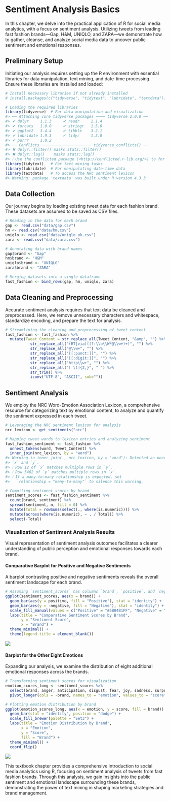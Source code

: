 # Sentiment Analysis Basics

In this chapter, we delve into the practical application of R for social media analytics, with a focus on sentiment analysis. Utilizing tweets from leading fast fashion brands—Gap, H&M, UNIQLO, and ZARA—we demonstrate how to gather, cleanse, and analyze social media data to uncover public sentiment and emotional responses.

## Preliminary Setup

Initiating our analysis requires setting up the R environment with essential libraries for data manipulation, text mining, and date-time processing. Ensure these libraries are installed and loaded:


```r
# Install necessary libraries if not already installed
# install.packages(c("tidyverse", "tidytext", "lubridate", "textdata"))

# Loading the required libraries
library(tidyverse)  # For data manipulation and visualization
#> ── Attaching core tidyverse packages ──── tidyverse 2.0.0 ──
#> ✔ dplyr     1.1.3     ✔ readr     2.1.4
#> ✔ forcats   1.0.0     ✔ stringr   1.5.0
#> ✔ ggplot2   3.4.4     ✔ tibble    3.2.1
#> ✔ lubridate 1.9.3     ✔ tidyr     1.3.0
#> ✔ purrr     1.0.2     
#> ── Conflicts ────────────────────── tidyverse_conflicts() ──
#> ✖ dplyr::filter() masks stats::filter()
#> ✖ dplyr::lag()    masks stats::lag()
#> ℹ Use the conflicted package (<http://conflicted.r-lib.org/>) to force all conflicts to become errors
library(tidytext)   # For text mining tasks
library(lubridate)  # For manipulating date-time data
library(textdata)   # To access the NRC sentiment lexicon
#> Warning: package 'textdata' was built under R version 4.3.3
```

## Data Collection

Our journey begins by loading existing tweet data for each fashion brand. These datasets are assumed to be saved as CSV files.


```r
# Reading in the data for each brand
gap <- read.csv("data/gap.csv")
hm <- read.csv("data/hm.csv")
uniqlo <- read.csv("data/uniqlo_uk.csv")
zara <- read.csv("data/zara.csv")

# Annotating data with brand names
gap$brand <- "Gap"
hm$brand <- "H&M"
uniqlo$brand <- "UNIQLO"
zara$brand <- "ZARA"

# Merging datasets into a single dataframe
fast_fashion <- bind_rows(gap, hm, uniqlo, zara)
```

## Data Cleaning and Preprocessing

Accurate sentiment analysis requires that text data be cleaned and preprocessed. Here, we remove unnecessary characters and whitespace, standardize encoding, and prepare the text for analysis.


```r
# Streamlining the cleaning and preprocessing of tweet content
fast_fashion <- fast_fashion %>%
  mutate(Tweet_Content = str_replace_all(Tweet_Content, "&amp", "") %>%
           str_replace_all("(RT|via)((?:\\b\\W*@\\w+)+)", "") %>%
           str_replace_all("@\\w+", "") %>%
           str_replace_all("[[:punct:]]", "") %>%
           str_replace_all("[[:digit:]]", "") %>%
           str_replace_all("http\\w+", "") %>%
           str_replace_all("[ \t]{2,}", " ") %>%
           str_trim() %>%
           iconv("UTF-8", "ASCII", sub=""))
```

## Sentiment Analysis

We employ the NRC Word-Emotion Association Lexicon, a comprehensive resource for categorizing text by emotional content, to analyze and quantify the sentiment expressed in each tweet.


```r
# Leveraging the NRC sentiment lexicon for analysis
nrc_lexicon <- get_sentiments("nrc") 

# Mapping tweet words to lexicon entries and analyzing sentiment
fast_fashion_sentiment <- fast_fashion %>%
  unnest_tokens(word, Tweet_Content) %>%
  inner_join(nrc_lexicon, by = "word")
#> Warning in inner_join(., nrc_lexicon, by = "word"): Detected an unexpected many-to-many relationship between
#> `x` and `y`.
#> ℹ Row 12 of `x` matches multiple rows in `y`.
#> ℹ Row 5462 of `y` matches multiple rows in `x`.
#> ℹ If a many-to-many relationship is expected, set
#>   `relationship = "many-to-many"` to silence this warning.

# Compiling sentiment scores by brand
sentiment_scores <- fast_fashion_sentiment %>%
  count(brand, sentiment) %>%
  spread(sentiment, n, fill = 0) %>%
  mutate(Total = rowSums(select(., where(is.numeric)))) %>%
  mutate(across(where(is.numeric), ~ . / Total)) %>%
  select(-Total)
```

### Visualization of Sentiment Analysis Results

Visual representation of sentiment analysis outcomes facilitates a clearer understanding of public perception and emotional responses towards each brand.

#### Comparative Barplot for Positive and Negative Sentiments

A barplot contrasting positive and negative sentiments reveals the overall sentiment landscape for each brand.


```r
# Assuming `sentiment_scores` has columns `brand`, `positive`, and `negative`
ggplot(sentiment_scores, aes(x = brand)) +
  geom_bar(aes(y = positive, fill = "Positive"), stat = "identity") +
  geom_bar(aes(y = -negative, fill = "Negative"), stat = "identity") +
  scale_fill_manual(values = c("Positive" = "#5B84B1FF", "Negative" = "#FC766AFF")) +
  labs(title = "Comparative Sentiment Scores by Brand",
       y = "Sentiment Score",
       x = "Brand") +
  theme_minimal() +
  theme(legend.title = element_blank())
```

![](09-sentiment_files/figure-epub3/positive-negative-barplot-1.png)<!-- -->

#### Barplot for the Other Eight Emotions

Expanding our analysis, we examine the distribution of eight additional emotional responses across the brands.


```r
# Transforming sentiment scores for visualization
emotion_scores_long <- sentiment_scores %>%
  select(brand, anger, anticipation, disgust, fear, joy, sadness, surprise, trust) %>%
  pivot_longer(cols = -brand, names_to = "emotion", values_to = "score")

# Plotting emotion distribution by brand
ggplot(emotion_scores_long, aes(x = emotion, y = score, fill = brand)) +
  geom_bar(stat = "identity", position = "dodge") +
  scale_fill_brewer(palette = "Set3") +
  labs(title = "Emotion Distribution by Brand",
       x = "Emotion",
       y = "Score",
       fill = "Brand") +
  theme_minimal() +
  coord_flip()
```

![](09-sentiment_files/figure-epub3/emotions-barplot-1.png)<!-- -->

This textbook chapter provides a comprehensive introduction to social media analytics using R, focusing on sentiment analysis of tweets from fast fashion brands. Through this analysis, we gain insights into the public sentiment and emotional landscape surrounding these brands, demonstrating the power of text mining in shaping marketing strategies and brand management.
